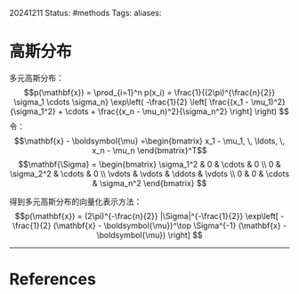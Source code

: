 20241211
Status: #methods
Tags: 
aliases: 
# 高斯分布
多元高斯分布：
$$p(\mathbf{x}) = \prod_{i=1}^n p(x_i) = \frac{1}{(2\pi)^{\frac{n}{2}} \sigma_1 \cdots \sigma_n} 
\exp\left( -\frac{1}{2} \left[ \frac{(x_1 - \mu_1)^2}{\sigma_1^2} + \cdots + \frac{(x_n - \mu_n)^2}{\sigma_n^2} \right] \right)
$$
令：
$$\mathbf{x} - \boldsymbol{\mu} =\begin{bmatrix} x_1 - \mu_1, \, \ldots, \, x_n - \mu_n \end{bmatrix}^T$$
$$\mathbf{\Sigma} =
\begin{bmatrix}
\sigma_1^2 & 0 & \cdots & 0 \\
0 & \sigma_2^2 & \cdots & 0 \\
\vdots & \vdots & \ddots & \vdots \\
0 & 0 & \cdots & \sigma_n^2
\end{bmatrix}
$$

得到多元高斯分布的向量化表示方法：
$$p(\mathbf{x}) = (2\pi)^{-\frac{n}{2}} |\Sigma|^{-\frac{1}{2}} 
\exp\left[ -\frac{1}{2} (\mathbf{x} - \boldsymbol{\mu})^\top \Sigma^{-1} (\mathbf{x} - \boldsymbol{\mu}) \right]
$$


---
# References
